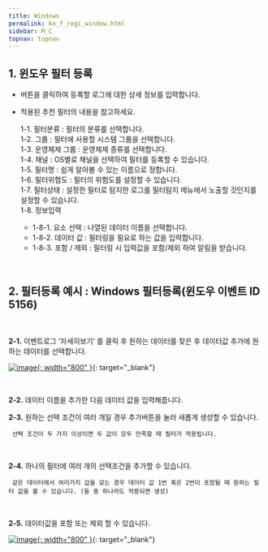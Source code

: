 ```yaml
---
title: Windows
permalink: ko_f_regi_window.html
sidebar: M_C
topnav: topnav
---
```


## 1. 윈도우 필터 등록

- 버튼을 클릭하여 등록할 로그에 대한 상세 정보를 입력합니다.
- 적용된 추천 필터의 내용을 참고하세요.

     1-1. 필터분류 : 필터의 분류를 선택합니다.   
     1-2. 그룹 : 필터에 사용할 시스템 그룹을 선택합니다.   
     1-3. 운영체제 그룹 : 운영체제 종류를 선택합니다.   
     1-4. 채널 : OS별로 채널을 선택하여 필터를 등록할 수 있습니다.   
     1-5. 필터명 : 쉽게 알아볼 수 있는 이름으로 정합니다.   
     1-6. 필터위험도 : 필터의 위험도를 설정할 수 있습니다.   
     1-7. 필터상태 : 설정한 필터로 탐지한 로그를 필터탐지 메뉴에서 노출할 것인지를 설정할 수 있습니다.   
     1-8. 정보입력   
    - 1-8-1. 요소 선택 : 나열된 데이터 이름을 선택합니다.   
    - 1-8-2. 데이터 값 : 필터링을 필요로 하는 값을 입력합니다.   
    - 1-8-3. 포함 / 제외 : 필터링 시 입력값을 포함/제외 하여 알림을 받습니다.   

 <br />

## 2. 필터등록 예시 : Windows 필터등록(윈도우 이벤트 ID 5156)

<br />

 **2-1.** 이벤트로그 ‘자세히보기’ 를 클릭 후 원하는 데이터를 찾은 후 데이터값 추가에 원하는 데이터를 선택합니다.

[![image](/docs/images/Manual/common/filter2/windows/1.png){: width="800" }](/docs/images/Manual/common/filter2/windows/1.png){: target="_blank"}  

<br />

 **2-2.** 데이터 이름을 추가한 다음 데이터 값을 입력해줍니다.
<br />

 **2-3.** 원하는 선택 조건이 여러 개일 경우 추가버튼을 눌러 새롭게 생성할 수 있습니다.

     선택 조건이 두 가지 이상이면 두 값이 모두 만족할 때 필터가 적용됩니다.

<br />

 **2-4.** 하나의 필터에 여러 개의 선택조건을 추가할 수 있습니다.

     같은 데이터에서 여러가지 값을 갖는 경우 데이터 값 1번 혹은 2번이 포함될 때 원하는 필터 값을 볼 수 있습니다. (둘 중 하나라도 적용되면 생성)

<br />

 **2-5.** 데이터값을 포함 또는 제외 할 수 있습니다.

[![image](/docs/images/Manual/common/filter2/windows/2.png){: width="800" }](/docs/images/Manual/common/filter2/windows/2.png){: target="_blank"}  

